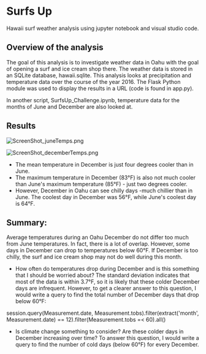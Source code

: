 # Surfs Up

Hawaii surf weather analysis using jupyter notebook and visual studio code.

## Overview of the analysis

The goal of this analysis is to investigate weather data in Oahu with the goal of opening a surf and ice cream shop there. The weather data is stored in an SQLite database, hawaii.sqlite. This analysis looks at precipitation and temperature data over the course of the year 2016. The Flask Python module was used to display the results in a URL (code is found in app.py). 

In another script, SurfsUp_Challenge.ipynb, temperature data for the months of June and December are also looked at.  

## Results

![ScreenShot_juneTemps.png](https://github.com/charliuden/Surfs-Up/blob/main/Resources/ScreenShot_juneTemps.png)

![ScreenShot_decemberTemps.png](https://github.com/charliuden/Surfs-Up/blob/main/Resources/ScreenShot_decemberTemps.png)

* The mean temperature in December is just four degrees cooler than in June.
* The maximum temperature in December (83°F) is also not much cooler than June's maximum temperature (85°F) - just two degrees cooler. 
* However, December in Oahu can see chilly days -much chillier than in June. The coolest day in December was 56°F, while June's coolest day is 64°F. 

## Summary: 

Average temperatures during an Oahu December do not differ too much from June temperatures. In fact, there is a lot of overlap. However, some days in December can drop to temperatures below 60°F. If December is too chilly, the surf and ice cream shop may not do well during this month.

* How often do temperatures drop during December and is this something that I should be worried about? The standard deviation indicates that most of the data is within 3.7°F, so it is likely that these colder December days are infrequent. However, to get a clearer answer to this question, I would write a query to find the total number of December days that drop below 60°F: 

session.query(Measurement.date, Measurement.tobs).filter(extract('month', Measurement.date) == 12).filter(Measurement.tobs =< 60).all()

* Is climate change something to consider? Are these colder days in December increasing over time? To answer this question, I would write a query to find the number of cold days (below 60°F) for every December. 

